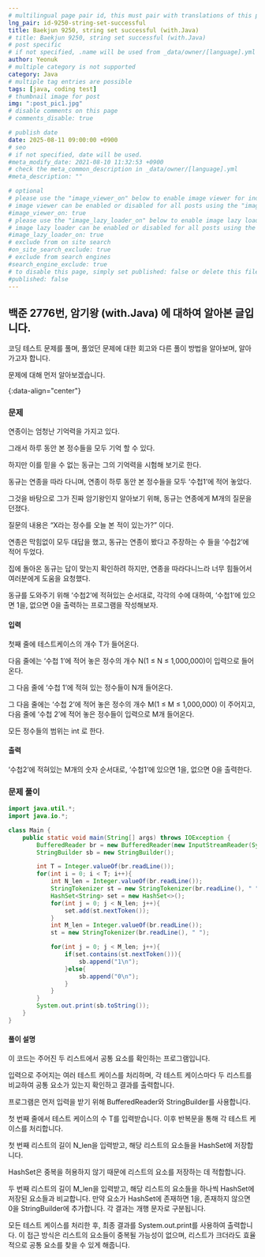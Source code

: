 ```yaml
---
# multilingual page pair id, this must pair with translations of this page. (This name must be unique)
lng_pair: id-9250-string-set-successful
title: Baekjun 9250, string set successful (with.Java)
# title: Baekjun 9250, string set successful (with.Java)
# post specific
# if not specified, .name will be used from _data/owner/[language].yml
author: Yeonuk
# multiple category is not supported
category: Java
# multiple tag entries are possible
tags: [java, coding test]
# thumbnail image for post
img: ":post_pic1.jpg"
# disable comments on this page
# comments_disable: true

# publish date
date: 2025-08-11 09:00:00 +0900
# seo
# if not specified, date will be used.
#meta_modify_date: 2021-08-10 11:32:53 +0900
# check the meta_common_description in _data/owner/[language].yml
#meta_description: ""

# optional
# please use the "image_viewer_on" below to enable image viewer for individual pages or posts (_posts/ or [language]/_posts folders).
# image viewer can be enabled or disabled for all posts using the "image_viewer_posts: true" setting in _data/conf/main.yml.
#image_viewer_on: true
# please use the "image_lazy_loader_on" below to enable image lazy loader for individual pages or posts (_posts/ or [language]/_posts folders).
# image lazy loader can be enabled or disabled for all posts using the "image_lazy_loader_posts: true" setting in _data/conf/main.yml.
#image_lazy_loader_on: true
# exclude from on site search
#on_site_search_exclude: true
# exclude from search engines
#search_engine_exclude: true
# to disable this page, simply set published: false or delete this file
#published: false
---
```


<!-- outline-start -->

## 백준 2776번, 암기왕 (with.Java) 에 대하여 알아본 글입니다.

코딩 테스트 문제를 풀며, 풀었던 문제에 대한 회고와 다른 풀이 방법을 알아보며, 알아가고자 합니다.

문제에 대해 먼저 알아보겠습니다.

{:data-align="center"}

<!-- outline-end -->

### 문제

연종이는 엄청난 기억력을 가지고 있다.

그래서 하루 동안 본 정수들을 모두 기억 할 수 있다.

하지만 이를 믿을 수 없는 동규는 그의 기억력을 시험해 보기로 한다.

동규는 연종을 따라 다니며, 연종이 하루 동안 본 정수들을 모두 ‘수첩1’에 적어 놓았다.

그것을 바탕으로 그가 진짜 암기왕인지 알아보기 위해, 동규는 연종에게 M개의 질문을 던졌다.

질문의 내용은 “X라는 정수를 오늘 본 적이 있는가?” 이다.

연종은 막힘없이 모두 대답을 했고, 동규는 연종이 봤다고 주장하는 수 들을 ‘수첩2’에 적어 두었다.

집에 돌아온 동규는 답이 맞는지 확인하려 하지만, 연종을 따라다니느라 너무 힘들어서 여러분에게 도움을 요청했다.

동규를 도와주기 위해 ‘수첩2’에 적혀있는 순서대로, 각각의 수에 대하여, ‘수첩1’에 있으면 1을, 없으면 0을 출력하는 프로그램을 작성해보자.

#### 입력

첫째 줄에 테스트케이스의 개수 T가 들어온다.

다음 줄에는 ‘수첩 1’에 적어 놓은 정수의 개수 N(1 ≤ N ≤ 1,000,000)이 입력으로 들어온다.

그 다음 줄에 ‘수첩 1’에 적혀 있는 정수들이 N개 들어온다.

그 다음 줄에는 ‘수첩 2’에 적어 놓은 정수의 개수 M(1 ≤ M ≤ 1,000,000) 이 주어지고, 다음 줄에 ‘수첩 2’에 적어 놓은 정수들이 입력으로 M개 들어온다.

모든 정수들의 범위는 int 로 한다.

#### 출력

‘수첩2’에 적혀있는 M개의 숫자 순서대로, ‘수첩1’에 있으면 1을, 없으면 0을 출력한다.

### 문제 풀이

```java
import java.util.*;
import java.io.*;

class Main {
    public static void main(String[] args) throws IOException {
        BufferedReader br = new BufferedReader(new InputStreamReader(System.in));
        StringBuilder sb = new StringBuilder();

        int T = Integer.valueOf(br.readLine());
        for(int i = 0; i < T; i++){
            int N_len = Integer.valueOf(br.readLine());
            StringTokenizer st = new StringTokenizer(br.readLine(), " ");
            HashSet<String> set = new HashSet<>();
            for(int j = 0; j < N_len; j++){
                set.add(st.nextToken());
            }
            int M_len = Integer.valueOf(br.readLine());
            st = new StringTokenizer(br.readLine(), " ");

            for(int j = 0; j < M_len; j++){
                if(set.contains(st.nextToken())){
                    sb.append("1\n");
                }else{
                    sb.append("0\n");
                }
            }
        }
        System.out.print(sb.toString());
    }
}
```

#### 풀이 설명

이 코드는 주어진 두 리스트에서 공통 요소를 확인하는 프로그램입니다.

입력으로 주어지는 여러 테스트 케이스를 처리하며, 각 테스트 케이스마다 두 리스트를 비교하여 공통 요소가 있는지 확인하고 결과를 출력합니다.

프로그램은 먼저 입력을 받기 위해 BufferedReader와 StringBuilder를 사용합니다.

첫 번째 줄에서 테스트 케이스의 수 T를 입력받습니다. 이후 반복문을 통해 각 테스트 케이스를 처리합니다.

첫 번째 리스트의 길이 N_len을 입력받고, 해당 리스트의 요소들을 HashSet에 저장합니다.

HashSet은 중복을 허용하지 않기 때문에 리스트의 요소를 저장하는 데 적합합니다.

두 번째 리스트의 길이 M_len을 입력받고, 해당 리스트의 요소들을 하나씩 HashSet에 저장된 요소들과 비교합니다. 만약 요소가 HashSet에 존재하면 1을, 존재하지 않으면 0을 StringBuilder에 추가합니다. 각 결과는 개행 문자로 구분됩니다.

모든 테스트 케이스를 처리한 후, 최종 결과를 System.out.print를 사용하여 출력합니다. 이 접근 방식은 리스트의 요소들이 중복될 가능성이 없으며, 리스트가 크더라도 효율적으로 공통 요소를 찾을 수 있게 해줍니다.
